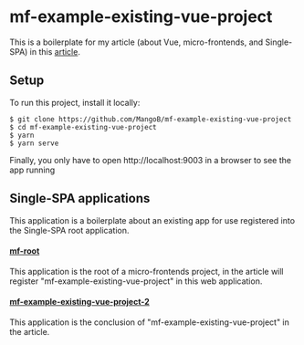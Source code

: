 # mf-example-existing-vue-project
This is a boilerplate for my article (about Vue, micro-frontends, and Single-SPA) in this [article](https://medium.com/@a.sinlapakorn/%E0%B8%AA%E0%B8%A3%E0%B9%89%E0%B8%B2%E0%B8%87-micro-frontend-%E0%B8%94%E0%B9%89%E0%B8%A7%E0%B8%A2-single-spa-part-2-intermediate-level-72b7622e0540).

## Setup
To run this project, install it locally:

```
$ git clone https://github.com/MangoB/mf-example-existing-vue-project
$ cd mf-example-existing-vue-project
$ yarn
$ yarn serve
```

Finally, you only have to open http://localhost:9003 in a browser to see the app running

## Single-SPA applications
This application is a boilerplate about an existing app for use registered into the Single-SPA root application.

#### [mf-root](https://github.com/MangoB/mf-root)
This application is the root of a micro-frontends project, in the article will register "mf-example-existing-vue-project" in this web application.

#### [mf-example-existing-vue-project-2](https://github.com/MangoB/mf-example-existing-vue-project-2)
This application is the conclusion of "mf-example-existing-vue-project" in the article.
